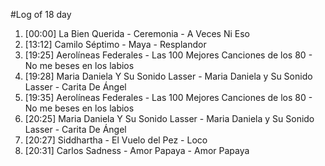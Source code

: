 #Log of 18 day

1. [00:00] La Bien Querida - Ceremonia - A Veces Ni Eso
1. [13:12] Camilo Séptimo - Maya - Resplandor
1. [19:25] Aerolíneas Federales - Las 100 Mejores Canciones de los 80 - No me beses en los labios
1. [19:28] Maria Daniela Y Su Sonido Lasser - Maria Daniela y Su Sonido Lasser - Carita De Ángel
1. [19:35] Aerolíneas Federales - Las 100 Mejores Canciones de los 80 - No me beses en los labios
1. [20:25] Maria Daniela Y Su Sonido Lasser - Maria Daniela y Su Sonido Lasser - Carita De Ángel
1. [20:27] Siddhartha - El Vuelo del Pez - Loco
1. [20:31] Carlos Sadness - Amor Papaya - Amor Papaya
